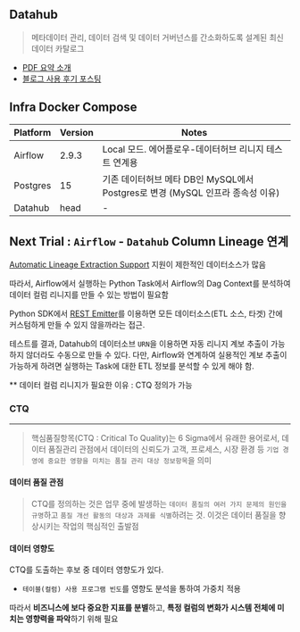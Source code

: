 ## Datahub

> 메타데이터 관리, 데이터 검색 및 데이터 거버넌스를 간소화하도록 설계된 최신 데이터 카탈로그

- [PDF 요약 소개](https://github.com/keyhong/datahub-poc/blob/main/docs-pdf/datahub_introduction_created_by_keyhong.pdf)
- [블로그 사용 후기 포스팅](https://keyhong.github.io/2024/06/27/Datahub/datahub/)

## Infra Docker Compose 

| Platform | Version | Notes |
|----------|---------|-------|
| Airflow  | 2.9.3 | Local 모드. 에어플로우-데이터허브 리니지 테스트 연계용 |
| Postgres | 15 | 기존 데이터허브 메타 DB인 MySQL에서 Postgres로 변경 (MySQL 인프라 종속성 이유) |
| Datahub | head | - |

## Next Trial : `Airflow` - `Datahub` Column Lineage 연계

[Automatic Lineage Extraction Support](https://datahubproject.io/docs/generated/lineage/lineage-feature-guide/#automatic-lineage-extraction-support) 지원이 제한적인 데이터소스가 많음

따라서, Airflow에서 실행하는 Python Task에서 Airflow의 Dag Context를 분석하여 데이터 컬럼 리니지를 만들 수 있는 방법이 필요함

Python SDK에서 [REST Emitter](https://datahubproject.io/docs/metadata-ingestion/as-a-library/#rest-emitter)를 이용하면 모든 데이터소스(ETL 소스, 타겟) 간에 커스텀하게 만들 수 있지 않을까라는 접근.

테스트를 결과, Datahub의 데이터소브 `URN`을 이용하면 자동 리니지 계보 추출이 가능하지 않더라도 수동으로 만들 수 있다. 다만, Airflow와 연계하여 실용적인 계보 추출이 가능하게 하려면 실행하는 Task에 대한 ETL 정보를 분석할 수 있게 해야 함.


** 데이터 컬럼 리니지가 필요한 이유 : CTQ 정의가 가능

### CTQ
---

> 핵심품질항목(CTQ : Critical To Quality)는 6 Sigma에서 유래한 용어로서, 데이터 품질관리 관점에서 데이터의 신뢰도가 고객, 프로세스, 시장 환경 등 `기업 경영에 중요한 영향을 미치는 품질 관리 대상 정보항목`을 의미

#### 데이터 품질 관점

> CTQ를 정의하는 것은 업무 중에 발생하는 `데이터 품질의 여러 가지 문제의 원인을 규명`하고 `품질 개선 활동의 대상과 과제를 식별`하려는 것. 이것은 데이터 품질을 향상시키는 작업의 핵심적인 출발점

#### 데이터 영향도

CTQ를 도출하는 후보 중 데이터 영향도가 있다. 

- `테이블(컬럼) 사용 프로그램 빈도`를 영향도 분석을 통하여 가중치 적용

따라서 **비즈니스에 보다 중요한 지표를 분별**하고, **특정 컬럼의 변화가 시스템 전체에 미치는 영향력을 파악**하기 위해 필요

